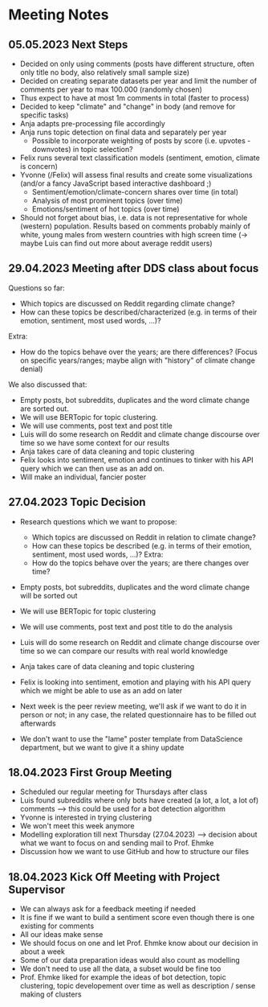 # Meeting Notes

## 05.05.2023 Next Steps
- Decided on only using comments (posts have different structure, often only title no body, also relatively small sample size)
- Decided on creating separate datasets per year and limit the number of comments per year to max 100.000 (randomly chosen)
- Thus expect to have at most 1m comments in total (faster to process) 
- Decided to keep "climate" and "change" in body (and remove for specific tasks)
- Anja adapts pre-processing file accordingly
- Anja runs topic detection on final data and separately per year
    - Possible to incorporate weighting of posts by score (i.e. upvotes - downvotes) in topic selection? 
- Felix runs several text classification models (sentiment, emotion, climate is concern)
- Yvonne (/Felix) will assess final results and create some visualizations (and/or a fancy JavaScript based interactive dashboard ;)
    - Sentiment/emotion/climate-concern shares over time (in total)
    - Analysis of most prominent topics (over time)
    - Emotions/sentiment of hot topics (over time)
- Should not forget about bias, i.e. data is not representative for whole (western) population. Results based on comments probably mainly of white, young males from western countries with high screen time (-> maybe Luis can find out more about average reddit users)

## 29.04.2023 Meeting after DDS class about focus
Questions so far:
- Which topics are discussed on Reddit regarding climate change?
- How can these topics be described/characterized (e.g. in terms of their emotion, sentiment, most used words, ...)?

Extra:
- How do the topics behave over the years; are there differences? (Focus on specific years/ranges; maybe align with "history" of climate change denial)

We also discussed that:
- Empty posts, bot subreddits, duplicates and the word climate change are sorted out.
- We will use BERTopic for topic clustering.
- We will use comments, post text and post title
- Luis will do some research on Reddit and climate change discourse over time so we have some context for our results
- Anja takes care of data cleaning and topic clustering
- Felix looks into sentiment, emotion and continues to tinker with his API query which we can then use as an add on.
- Will make an individual, fancier poster

## 27.04.2023 Topic Decision
- Research questions which we want to propose:
    - Which topics are discussed on Reddit in relation to climate change?
    - How can these topics be described (e.g. in terms of their emotion, sentiment, most used words, ...)?
    Extra:
    - How do the topics behave over the years; are there changes over time?

- Empty posts, bot subreddits, duplicates and the word climate change will be sorted out
- We will use BERTopic for topic clustering
- We will use comments, post text and post title to do the analysis
- Luis will do some research on Reddit and climate change discourse over time so we can compare our results with real world knowledge
- Anja takes care of data cleaning and topic clustering
- Felix is looking into sentiment, emotion and playing with his API query which we might be able to use as an add on later
- Next week is the peer review meeting, we'll ask if we want to do it in person or not; in any case, the related questionnaire has to be filled out afterwards
- We don't want to use the "lame" poster template from DataScience department, but we want to give it a shiny update

## 18.04.2023 First Group Meeting
- Scheduled our regular meeting for Thursdays after class
- Luis found subreddits where only bots have created (a lot, a lot, a lot of) comments --> this could be used for a bot detection algorithm
- Yvonne is interested in trying clustering
- We won't meet this week anymore
- Modelling exploration till next Thursday (27.04.2023) --> decision about what we want to focus on and sending mail to Prof. Ehmke
- Discussion how we want to use GitHub and how to structure our files

## 18.04.2023 Kick Off Meeting with Project Supervisor
- We can always ask for a feedback meeting if needed
- It is fine if we want to build a sentiment score even though there is one existing for comments
- All our ideas make sense 
- We should focus on one and let Prof. Ehmke know about our decision in about a week
- Some of our data preparation ideas would also count as modelling
- We don't need to use all the data, a subset would be fine too
- Prof. Ehmke liked for example the ideas of bot detection, topic clustering, topic developement over time as well as description / sense making of clusters
